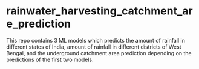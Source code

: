 # rainwater_harvesting_catchment_are_prediction
This repo contains 3 ML models which predicts the amount of rainfall in different states of India, amount of rainfall in different districts of West Bengal, and the underground catchment area prediction depending on the predictions of the first two models. 
